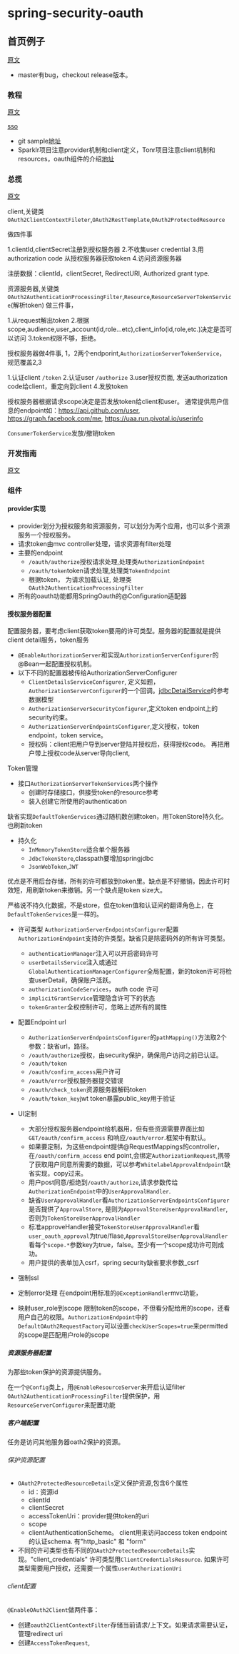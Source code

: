 # spring-security-oauth

## 首页例子

[原文](http://projects.spring.io/spring-security-oauth/)

+ master有bug，checkout release版本。

### 教程

[原文](http://projects.spring.io/spring-security-oauth/docs/tutorial.html)

[sso](https://spring.io/guides/tutorials/spring-security-and-angular-js/)

+ git sample[地址](https://github.com/spring-projects/spring-security-oauth/tree/master/samples)
+ Sparklr项目注意provider机制和client定义，Tonr项目注意client机制和resources，oauth组件的介绍[地址](http://projects.spring.io/spring-security-oauth/docs/oauth2.html)

### 总揽

[原文](https://speakerdeck.com/dsyer/data-modelling-and-identity-management-with-oauth2)

client,关键类`OAuth2ClientContextFileter`,`OAuth2RestTemplate`,`OAuth2ProtectedResource`

做四件事

1.clientId,clientSecret注册到授权服务器
2.不收集user credential
3.用authorization code 从授权服务器获取token
4.访问资源服务器

注册数据：clientId，clientSecret, RedirectURI, Authorized grant type.

资源服务器,关键类`OAuth2AuthenticationProcessingFilter`,`Resource`,`ResourceServerTokenService`(解析token) 做三件事，

1.从request解出token
2.根据scope,audience,user_account(id,role...etc),client_info(id,role,etc.)决定是否可以访问
3.token权限不够，拒绝。

授权服务器做4件事, 1，2两个endporint,`AuthorizationServerTokenService`， 规范覆盖2,3

1.认证client `/token`
2.认证user `/authorize`
3.user授权页面, 发送authorization code给client，重定向到client
4.发放token

授权服务器根据请求scope决定是否发放token给client和user。
通常提供用户信息的endpoint如：<https://api.github.com/user>, <https://graph.facebook.com/me>, <https://uaa.run.pivotal.io/userinfo>

`ConsumerTokenService`发放/撤销token

### 开发指南

[原文](http://projects.spring.io/spring-security-oauth/docs/oauth2.html)

### 组件

#### provider实现

+ provider划分为授权服务和资源服务，可以划分为两个应用，也可以多个资源服务一个授权服务。
+ 请求token由mvc controller处理，请求资源有filter处理
+ 主要的endpoint
  + `/oauth/authorize`授权请求处理,处理类`AuthorizationEndpoint`
  + `/oauth/token`token请求处理,处理类`TokenEndpoint`
  + 根据token， 为请求加载认证, 处理类`OAuth2AuthenticationProcessingFilter`
+ 所有的oauth功能都用SpringOauth的@Configuration适配器

#### 授权服务器配置

配置服务器，要考虑client获取token要用的许可类型。服务器的配置就是提供client detail服务，token服务

+ `@EnableAuthorizationServer`和实现`AuthorizationServerConfigurer`的@Bean一起配置授权机制。
+ 以下不同的配置器被传给AuthorizationServerConfigurer
  + `ClientDetailsServiceConfigurer`, 定义如题，`AuthorizationServerConfigurer`的一个回调。[jdbcDetailService](https://github.com/spring-projects/spring-security-oauth/blob/master/spring-security-oauth2/src/test/resources/schema.sql)的参考数据模型
  + `AuthorizationServerSecurityConfigurer`,定义token endpoint上的security约束。
  + `AuthorizationServerEndpointsConfigurer`,定义授权，token endpoint，token service。
  + 授权码：client把用户导到server登陆并授权后，获得授权code。 再把用户带上授权code从server导向client,

Token管理

+ 接口`AuthorizationServerTokenServices`两个操作
  + 创建时存储接口，供接受token的resource参考
  + 装入创建它所使用的authentication

 缺省实现`DefaultTokenServices`通过随机数创建token，用TokenStore持久化。也刷新token

+ 持久化
  + `InMemoryTokenStore`适合单个服务器
  + `JdbcTokenStore`,classpath要增加springjdbc
  + `JsonWebToken`,`JWT`

优点是不用后台存储，所有的许可都放到token里。缺点是不好撤销，因此许可时效短，用刷新token来撤销。另一个缺点是token size大。

严格说不持久化数据，不是store，但在token值和认证间的翻译角色上，在`DefaultTokenServices`是一样的。

+ 许可类型
  `AuthorizationServerEndpointsConfigurer`配置`AuthorizationEndpoint`支持的许类型。缺省只是除密码外的所有许可类型。
  + `authenticationManager`注入可以开启密码许可
  + `userDetailsService`注入或通过`GlobalAuthenticationManagerConfigurer`全局配置，新的token许可将检查userDetail，确保账户活跃。
  + `authorizationCodeServices`，auth code 许可
  + `implicitGrantService`管理隐含许可下的状态
  + `tokenGranter`全权控制许可，忽略上述所有的属性

+ 配置Endpoint url
  + `AuthorizationServerEndpointsConfigurer`的`pathMapping()`方法取2个参数：缺省url，路径。
  + `/oauth/authorize`授权，由security保护，确保用户访问之前已认证。
  + `/oauth/token`
  + `/oauth/confirm_access`用户许可
  + `/oauth/error`授权服务器提交错误
  + `/oauth/check_token`资源服务器解码token
  + `/oauth/token_key`jwt token暴露public_key用于验证

+ UI定制
  + 大部分授权服务器endpoint给机器用，但有些资源需要界面比如`GET/oauth/confirm_access` 和响应`/oauth/error`.框架中有默认。
  + 如果要定制，为这些endpoint提供@RequestMappings的controller，在`/oauth/confirm_access` end point,会绑定`AuthorizationRequest`,携带了获取用户同意所需要的数据，可以参考`WhitelabelApprovalEndpoint`缺省实现，copy过来。
  + 用户post同意/拒绝到`/oauth/authorize`,请求参数传给`AuthorizationEndpoint`中的`UserApprovalHandler`.
  + 缺省`UserApprovalHandler`看`AuthorizationServerEndpointsConfigurer`是否提供了`ApprovalStore`, 是则为`ApprovalStoreUserApprovalHandler`,否则为`TokenStoreUserApprovalHandler`
  + 标准approveHandler接受`TokenStoreUserApprovalHandler`看`user_oauth_approval`为true/flase,`ApprovalStoreUserApprovalHandler`看每个`scope.*`参数key为true，false。至少有一个scope成功许可则成功。
  + 用户提供的表单加入csrf，spring security缺省要求参数_csrf

+ 强制ssl
+ 定制error处理
  在endpoint用标准的`@ExceptionHandler`mvc功能，
+ 映射user_role到scope
  限制token的scope，不但看分配给用的scope，还看用户自己的权限。`AuthorizationEndpoint`中的`DefaultOAuth2RequestFactory`可以设置`checkUserScopes=true`来permitted的scope是匹配用户role的scope

##### 资源服务器配置

为那些token保护的资源提供服务。

在一个`@Config`类上，用`@EnableResourceServer`来开启认证filter `OAuth2AuthenticationProcessingFilter`提供保护，用`ResourceServerConfigurer`来配置功能

##### 客户端配置

任务是访问其他服务器oath2保护的资源。

###### 保护资源配置

+ `OAuth2ProtectedResourceDetails`定义保护资源,包含6个属性
  + id：资源id
  + clientId
  + clientSecret
  + accessTokenUri：provider提供token的uri
  + scope
  + clientAuthenticationScheme。 client用来访问access token endpoint的认证schema. 有"http_basic" 和 "form"
+ 不同的许可类型也有不同的`OAuth2ProtectedResourceDetails`实现。"client_credentials" 许可类型用`ClientCredentialsResource`. 如果许可类型需要用户授权，还需要一个属性`userAuthorizationUri`

###### client配置

`@EnableOAuth2Client`做两件事：

+ 创建`oauth2ClientContextFilter`存储当前请求/上下文。如果请求需要认证，管理redirect uri
+ 创建`AccessTokenRequest`,
